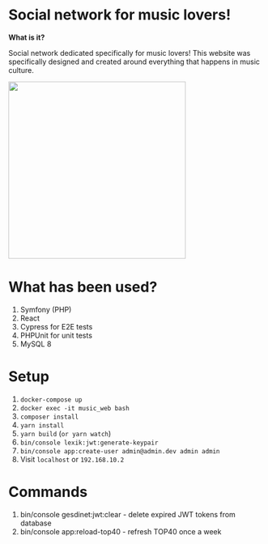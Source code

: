 # Social network for music lovers!
<b>What is it?</b>

Social network dedicated specifically for music lovers! This website was specifically designed and created around everything that happens in music culture.

<img src="./readme.gif" width="350">

# What has been used?
1. Symfony (PHP)
2. React
3. Cypress for E2E tests
4. PHPUnit for unit tests
5. MySQL 8

# Setup
1. `docker-compose up`
2. `docker exec -it music_web bash`
3. `composer install`
4. `yarn install`
5. `yarn build` (`or yarn watch`)
6. `bin/console lexik:jwt:generate-keypair`
7. `bin/console app:create-user admin@admin.dev admin admin`
8. Visit `localhost` or `192.168.10.2`

# Commands
1. bin/console gesdinet:jwt:clear - delete expired JWT tokens from database
2. bin/console app:reload-top40 - refresh TOP40 once a week
